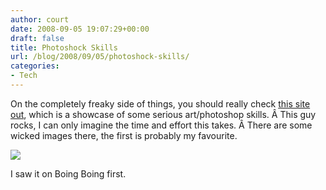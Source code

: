 ```yaml
---
author: court
date: 2008-09-05 19:07:29+00:00
draft: false
title: Photoshock Skills
url: /blog/2008/09/05/photoshock-skills/
categories:
- Tech
---
```


On the completely freaky side of things, you should really check [this site out](http://www.salamagica.com/), which is a showcase of some serious art/photoshop skills. Â This guy rocks, I can only imagine the time and effort this takes. Â There are some wicked images there, the first is probably my favourite.

[![](http://www.vallentyne.com/blog/wp-content/uploads/2008/09/freakhead-300x186.jpg)
](http://www.vallentyne.com/blog/wp-content/uploads/2008/09/freakhead.jpg)

I saw it on Boing Boing first.
